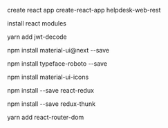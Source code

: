 create react app create-react-app helpdesk-web-rest

install react modules

yarn add jwt-decode

npm install material-ui@next --save

npm install typeface-roboto --save

npm install material-ui-icons

npm install --save react-redux

npm install --save redux-thunk

yarn add react-router-dom
